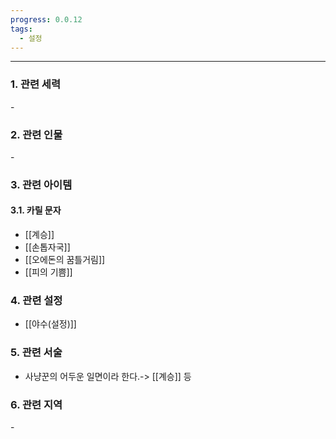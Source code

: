 ```yaml
---
progress: 0.0.12
tags:
  - 설정
---
```

---
### 1. 관련 세력 
\-
### 2. 관련 인물
\-

### 3. 관련 아이템
#### 3.1. 카릴 문자
- [[계승]]
- [[손톱자국]]
- [[오에돈의 꿈틀거림]]
- [[피의 기쁨]]

### 4. 관련 설정
- [[야수(설정)]]
### 5. 관련 서술
- 사냥꾼의 어두운 일면이라 한다.-> [[계승]] 등

### 6. 관련 지역
\-